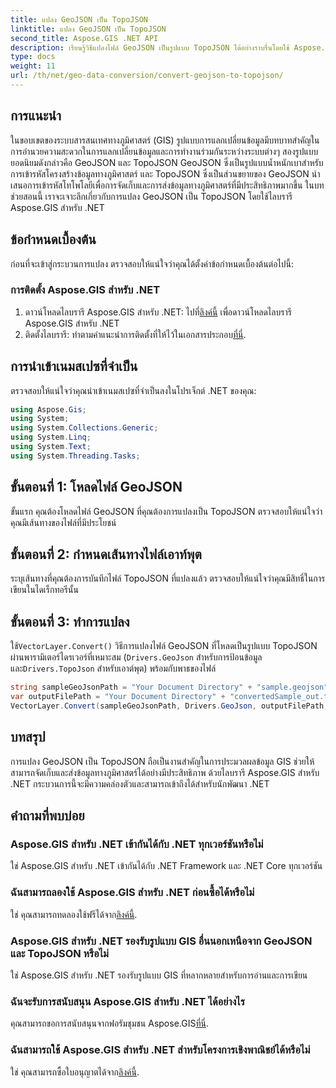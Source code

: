 ```yaml
---
title: แปลง GeoJSON เป็น TopoJSON
linktitle: แปลง GeoJSON เป็น TopoJSON
second_title: Aspose.GIS .NET API
description: เรียนรู้วิธีแปลงไฟล์ GeoJSON เป็นรูปแบบ TopoJSON ได้อย่างราบรื่นโดยใช้ Aspose.GIS สำหรับไลบรารี .NET เพิ่มประสิทธิภาพการประมวลผลข้อมูล GIS ของคุณ
type: docs
weight: 11
url: /th/net/geo-data-conversion/convert-geojson-to-topojson/
---
```

## การแนะนำ
ในขอบเขตของระบบสารสนเทศทางภูมิศาสตร์ (GIS) รูปแบบการแลกเปลี่ยนข้อมูลมีบทบาทสำคัญในการอำนวยความสะดวกในการแลกเปลี่ยนข้อมูลและการทำงานร่วมกันระหว่างระบบต่างๆ สองรูปแบบยอดนิยมดังกล่าวคือ GeoJSON และ TopoJSON GeoJSON ซึ่งเป็นรูปแบบน้ำหนักเบาสำหรับการเข้ารหัสโครงสร้างข้อมูลทางภูมิศาสตร์ และ TopoJSON ซึ่งเป็นส่วนขยายของ GeoJSON นำเสนอการเข้ารหัสโทโพโลยีเพื่อการจัดเก็บและการส่งข้อมูลทางภูมิศาสตร์ที่มีประสิทธิภาพมากขึ้น ในบทช่วยสอนนี้ เราจะเจาะลึกเกี่ยวกับการแปลง GeoJSON เป็น TopoJSON โดยใช้ไลบรารี Aspose.GIS สำหรับ .NET
## ข้อกำหนดเบื้องต้น
ก่อนที่จะเข้าสู่กระบวนการแปลง ตรวจสอบให้แน่ใจว่าคุณได้ตั้งค่าข้อกำหนดเบื้องต้นต่อไปนี้:
### การติดตั้ง Aspose.GIS สำหรับ .NET
1.  ดาวน์โหลดไลบรารี Aspose.GIS สำหรับ .NET: ไปที่[ลิงค์นี้](https://releases.aspose.com/gis/net/) เพื่อดาวน์โหลดไลบรารี Aspose.GIS สำหรับ .NET
2.  ติดตั้งไลบรารี: ทำตามคำแนะนำการติดตั้งที่ให้ไว้ในเอกสารประกอบ[ที่นี่](https://reference.aspose.com/gis/net/).

## การนำเข้าเนมสเปซที่จำเป็น
ตรวจสอบให้แน่ใจว่าคุณนำเข้าเนมสเปซที่จำเป็นลงในโปรเจ็กต์ .NET ของคุณ:
```csharp
using Aspose.Gis;
using System;
using System.Collections.Generic;
using System.Linq;
using System.Text;
using System.Threading.Tasks;
```

## ขั้นตอนที่ 1: โหลดไฟล์ GeoJSON
ขั้นแรก คุณต้องโหลดไฟล์ GeoJSON ที่คุณต้องการแปลงเป็น TopoJSON ตรวจสอบให้แน่ใจว่าคุณมีเส้นทางของไฟล์ที่มีประโยชน์
## ขั้นตอนที่ 2: กำหนดเส้นทางไฟล์เอาท์พุต
ระบุเส้นทางที่คุณต้องการบันทึกไฟล์ TopoJSON ที่แปลงแล้ว ตรวจสอบให้แน่ใจว่าคุณมีสิทธิ์ในการเขียนในไดเร็กทอรีนั้น
## ขั้นตอนที่ 3: ทำการแปลง
 ใช้`VectorLayer.Convert()` วิธีการแปลงไฟล์ GeoJSON ที่โหลดเป็นรูปแบบ TopoJSON ผ่านพารามิเตอร์ไดรเวอร์ที่เหมาะสม (`Drivers.GeoJson` สำหรับการป้อนข้อมูลและ`Drivers.TopoJson` สำหรับเอาต์พุต) พร้อมกับพาธของไฟล์
```csharp
string sampleGeoJsonPath = "Your Document Directory" + "sample.geojson";
var outputFilePath = "Your Document Directory" + "convertedSample_out.topojson";
VectorLayer.Convert(sampleGeoJsonPath, Drivers.GeoJson, outputFilePath, Drivers.TopoJson);
```

## บทสรุป
การแปลง GeoJSON เป็น TopoJSON ถือเป็นงานสำคัญในการประมวลผลข้อมูล GIS ช่วยให้สามารถจัดเก็บและส่งข้อมูลทางภูมิศาสตร์ได้อย่างมีประสิทธิภาพ ด้วยไลบรารี Aspose.GIS สำหรับ .NET กระบวนการนี้จะมีความคล่องตัวและสามารถเข้าถึงได้สำหรับนักพัฒนา .NET
## คำถามที่พบบ่อย
### Aspose.GIS สำหรับ .NET เข้ากันได้กับ .NET ทุกเวอร์ชันหรือไม่
ใช่ Aspose.GIS สำหรับ .NET เข้ากันได้กับ .NET Framework และ .NET Core ทุกเวอร์ชัน
### ฉันสามารถลองใช้ Aspose.GIS สำหรับ .NET ก่อนซื้อได้หรือไม่
 ใช่ คุณสามารถทดลองใช้ฟรีได้จาก[ลิงค์นี้](https://releases.aspose.com/).
### Aspose.GIS สำหรับ .NET รองรับรูปแบบ GIS อื่นนอกเหนือจาก GeoJSON และ TopoJSON หรือไม่
ใช่ Aspose.GIS สำหรับ .NET รองรับรูปแบบ GIS ที่หลากหลายสำหรับการอ่านและการเขียน
### ฉันจะรับการสนับสนุน Aspose.GIS สำหรับ .NET ได้อย่างไร
 คุณสามารถขอการสนับสนุนจากฟอรัมชุมชน Aspose.GIS[ที่นี่](https://forum.aspose.com/c/gis/33).
### ฉันสามารถใช้ Aspose.GIS สำหรับ .NET สำหรับโครงการเชิงพาณิชย์ได้หรือไม่
 ใช่ คุณสามารถซื้อใบอนุญาตได้จาก[ลิงค์นี้](https://purchase.aspose.com/buy).